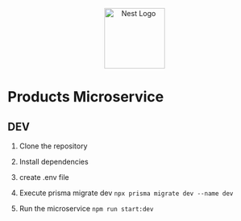 <p align="center">
  <a href="http://nestjs.com/" target="blank"><img src="https://nestjs.com/img/logo-small.svg" width="120" alt="Nest Logo" /></a>
</p>

# Products Microservice

## DEV

1. Clone the repository

2. Install dependencies

3. create .env file

4. Execute prisma migrate dev `npx prisma migrate dev --name dev`

5. Run the microservice `npm run start:dev`
